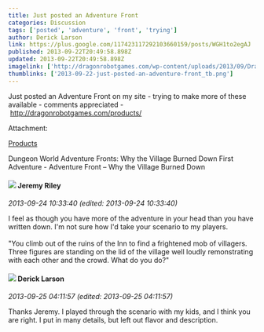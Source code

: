 ```yaml
---
title: Just posted an Adventure Front
categories: Discussion
tags: ['posted', 'adventure', 'front', 'trying']
author: Derick Larson
link: https://plus.google.com/117423117292103660159/posts/WGH1to2egAJ
published: 2013-09-22T20:49:58.898Z
updated: 2013-09-22T20:49:58.898Z
imagelink: ['http://dragonrobotgames.com/wp-content/uploads/2013/09/DragonRobotLogo1.jpeg']
thumblinks: ['2013-09-22-just-posted-an-adventure-front_tb.png']
---
```


Just posted an Adventure Front on my site - trying to make more of these available - comments appreciated - <a href="http://dragonrobotgames.com/products/" class="ot-anchor">http://dragonrobotgames.com/products/</a>


Attachment:

<a href='http://dragonrobotgames.com/products/'>Products</a>


Dungeon World Adventure Fronts: Why the Village Burned Down First Adventure - Adventure Front – Why the Village Burned Down
<div id='comment z13rwfszcsrgdbypi04cfneiuwvtxxrxrus0k'>
  <h4><img src='{{site.baseurl}}//images/avatars/108510579730905856676_photo.jpg'> Jeremy Riley</h4>
      <p><cite>2013-09-24 10:33:40 (edited: 2013-09-24 10:33:40)</cite></p>
        <p>I feel as though you have more of the adventure in your head than you have written down. I&#39;m not sure how I&#39;d take your scenario to my players.<br /><br />&quot;You climb out of the ruins of the Inn to find a frightened mob of villagers. Three figures are standing on the lid of the village well loudly remonstrating with each other and the crowd. What do you do?&quot;</p>
</div>
        

<div id='comment z13rwfszcsrgdbypi04cfneiuwvtxxrxrus0k'>
  <h4><img src='{{site.baseurl}}//images/avatars/117423117292103660159_photo.jpg'> Derick Larson</h4>
      <p><cite>2013-09-25 04:11:57 (edited: 2013-09-25 04:11:57)</cite></p>
        <p>Thanks Jeremy. I played through the scenario with my kids, and I think you are right. I put in many details, but left out flavor and description.</p>
</div>
        